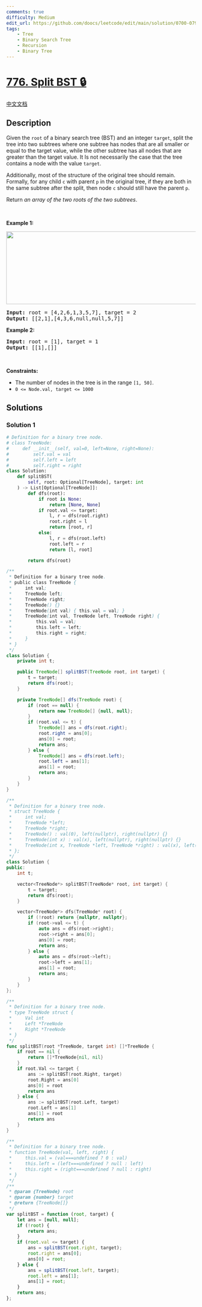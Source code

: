 ```yaml
---
comments: true
difficulty: Medium
edit_url: https://github.com/doocs/leetcode/edit/main/solution/0700-0799/0776.Split%20BST/README_EN.md
tags:
    - Tree
    - Binary Search Tree
    - Recursion
    - Binary Tree
---
```


<!-- problem:start -->

# [776. Split BST 🔒](https://leetcode.com/problems/split-bst)

[中文文档](/solution/0700-0799/0776.Split%20BST/README.md)

## Description

<p>Given the <code>root</code> of a binary search tree (BST) and an integer <code>target</code>, split the tree into two subtrees where one subtree has nodes that are all smaller or equal to the target value, while the other subtree has all nodes that are greater than the target value. It Is not necessarily the case that the tree contains a node with the value <code>target</code>.</p>

<p>Additionally, most of the structure of the original tree should remain. Formally, for any child <code>c</code> with parent <code>p</code> in the original tree, if they are both in the same subtree after the split, then node <code>c</code> should still have the parent <code>p</code>.</p>

<p>Return <em>an array of the two roots of the two subtrees</em>.</p>

<p>&nbsp;</p>
<p><strong class="example">Example 1:</strong></p>
<img alt="" src="https://fastly.jsdelivr.net/gh/doocs/leetcode@main/solution/0700-0799/0776.Split%20BST/images/split-tree.jpg" style="width: 600px; height: 193px;" />
<pre>
<strong>Input:</strong> root = [4,2,6,1,3,5,7], target = 2
<strong>Output:</strong> [[2,1],[4,3,6,null,null,5,7]]
</pre>

<p><strong class="example">Example 2:</strong></p>

<pre>
<strong>Input:</strong> root = [1], target = 1
<strong>Output:</strong> [[1],[]]
</pre>

<p>&nbsp;</p>
<p><strong>Constraints:</strong></p>

<ul>
	<li>The number of nodes in the tree is in the range <code>[1, 50]</code>.</li>
	<li><code>0 &lt;= Node.val, target &lt;= 1000</code></li>
</ul>

## Solutions

<!-- solution:start -->

### Solution 1

<!-- tabs:start -->

```python
# Definition for a binary tree node.
# class TreeNode:
#     def __init__(self, val=0, left=None, right=None):
#         self.val = val
#         self.left = left
#         self.right = right
class Solution:
    def splitBST(
        self, root: Optional[TreeNode], target: int
    ) -> List[Optional[TreeNode]]:
        def dfs(root):
            if root is None:
                return [None, None]
            if root.val <= target:
                l, r = dfs(root.right)
                root.right = l
                return [root, r]
            else:
                l, r = dfs(root.left)
                root.left = r
                return [l, root]

        return dfs(root)
```

```java
/**
 * Definition for a binary tree node.
 * public class TreeNode {
 *     int val;
 *     TreeNode left;
 *     TreeNode right;
 *     TreeNode() {}
 *     TreeNode(int val) { this.val = val; }
 *     TreeNode(int val, TreeNode left, TreeNode right) {
 *         this.val = val;
 *         this.left = left;
 *         this.right = right;
 *     }
 * }
 */
class Solution {
    private int t;

    public TreeNode[] splitBST(TreeNode root, int target) {
        t = target;
        return dfs(root);
    }

    private TreeNode[] dfs(TreeNode root) {
        if (root == null) {
            return new TreeNode[] {null, null};
        }
        if (root.val <= t) {
            TreeNode[] ans = dfs(root.right);
            root.right = ans[0];
            ans[0] = root;
            return ans;
        } else {
            TreeNode[] ans = dfs(root.left);
            root.left = ans[1];
            ans[1] = root;
            return ans;
        }
    }
}
```

```cpp
/**
 * Definition for a binary tree node.
 * struct TreeNode {
 *     int val;
 *     TreeNode *left;
 *     TreeNode *right;
 *     TreeNode() : val(0), left(nullptr), right(nullptr) {}
 *     TreeNode(int x) : val(x), left(nullptr), right(nullptr) {}
 *     TreeNode(int x, TreeNode *left, TreeNode *right) : val(x), left(left), right(right) {}
 * };
 */
class Solution {
public:
    int t;

    vector<TreeNode*> splitBST(TreeNode* root, int target) {
        t = target;
        return dfs(root);
    }

    vector<TreeNode*> dfs(TreeNode* root) {
        if (!root) return {nullptr, nullptr};
        if (root->val <= t) {
            auto ans = dfs(root->right);
            root->right = ans[0];
            ans[0] = root;
            return ans;
        } else {
            auto ans = dfs(root->left);
            root->left = ans[1];
            ans[1] = root;
            return ans;
        }
    }
};
```

```go
/**
 * Definition for a binary tree node.
 * type TreeNode struct {
 *     Val int
 *     Left *TreeNode
 *     Right *TreeNode
 * }
 */
func splitBST(root *TreeNode, target int) []*TreeNode {
	if root == nil {
		return []*TreeNode{nil, nil}
	}
	if root.Val <= target {
		ans := splitBST(root.Right, target)
		root.Right = ans[0]
		ans[0] = root
		return ans
	} else {
		ans := splitBST(root.Left, target)
		root.Left = ans[1]
		ans[1] = root
		return ans
	}
}
```

```js
/**
 * Definition for a binary tree node.
 * function TreeNode(val, left, right) {
 *     this.val = (val===undefined ? 0 : val)
 *     this.left = (left===undefined ? null : left)
 *     this.right = (right===undefined ? null : right)
 * }
 */
/**
 * @param {TreeNode} root
 * @param {number} target
 * @return {TreeNode[]}
 */
var splitBST = function (root, target) {
    let ans = [null, null];
    if (!root) {
        return ans;
    }
    if (root.val <= target) {
        ans = splitBST(root.right, target);
        root.right = ans[0];
        ans[0] = root;
    } else {
        ans = splitBST(root.left, target);
        root.left = ans[1];
        ans[1] = root;
    }
    return ans;
};
```

<!-- tabs:end -->

<!-- solution:end -->

<!-- problem:end -->
